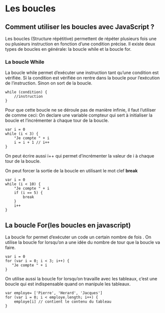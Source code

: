 # Les boucles


## Comment utiliser les boucles avec JavaScript ? 

Les boucles (Structure répétitive) permettent de répéter plusieurs fois une ou plusieurs instruction en fonction d’une condition précise. Il existe deux types de boucles en générale: la boucle while et la boucle for.

### La boucle While

La boucle while permet d’exécuter une instruction tant qu’une condition est vérifiée. Si la condition est vérifiée on rentre dans la boucle pour l’exécution de l’instruction. Sinon on sort de la boucle.
	
    while (condition) {
        //instruction
    }

Pour que cette boucle ne se déroule pas de manière infinie, il faut l’utiliser de comme ceci: On declare une variable compteur qui sert  à initialiser la boucle et l’incrémenter  à chaque tour de la boucle.


    var i = 0 
    while (i < 3) {
        "Je compte " + i
        i = i + 1 // i++ 
    }

On peut écrire aussi i++ qui permet d’incrémenter la valeur de i  à chaque tour de la boucle.

On peut forcer la sortie de la boucle en utilisant le mot clef **break**
	
    var i = 0 
    while (i < 10) {
        "Je compte " + i
        if (i == 5) {
            break
        }
        i++
    }

## La boucle For(les boucles en javascript)

La boucle for permet d’exécuter un code un certain nombre de fois . On utilise la boucle for lorsqu’on a une idée du nombre de tour que la boucle va faire.

	
    var i = 0 
    for (var i = 0; i < 3; i++) {
       "Je compte " + i
    }

On utilise aussi la boucle for lorsqu’on travaille avec les tableaux, c’est une boucle qui est indispensable quand on manipule les tableaux.

	
    var employe= ['Pierre', 'Herard', 'Jacques']
    for (var i = 0; i < employe.length; i++) {
        employe[i] // contient le contenu du tableau
    }